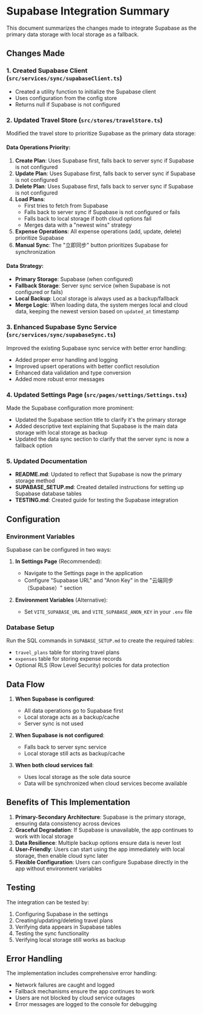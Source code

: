 # Supabase Integration Summary

This document summarizes the changes made to integrate Supabase as the primary data storage with local storage as a fallback.

## Changes Made

### 1. Created Supabase Client (`src/services/sync/supabaseClient.ts`)

- Created a utility function to initialize the Supabase client
- Uses configuration from the config store
- Returns null if Supabase is not configured

### 2. Updated Travel Store (`src/stores/travelStore.ts`)

Modified the travel store to prioritize Supabase as the primary data storage:

#### Data Operations Priority:
1. **Create Plan**: Uses Supabase first, falls back to server sync if Supabase is not configured
2. **Update Plan**: Uses Supabase first, falls back to server sync if Supabase is not configured
3. **Delete Plan**: Uses Supabase first, falls back to server sync if Supabase is not configured
4. **Load Plans**: 
   - First tries to fetch from Supabase
   - Falls back to server sync if Supabase is not configured or fails
   - Falls back to local storage if both cloud options fail
   - Merges data with a "newest wins" strategy
5. **Expense Operations**: All expense operations (add, update, delete) prioritize Supabase
6. **Manual Sync**: The "立即同步" button prioritizes Supabase for synchronization

#### Data Strategy:
- **Primary Storage**: Supabase (when configured)
- **Fallback Storage**: Server sync service (when Supabase is not configured or fails)
- **Local Backup**: Local storage is always used as a backup/fallback
- **Merge Logic**: When loading data, the system merges local and cloud data, keeping the newest version based on `updated_at` timestamp

### 3. Enhanced Supabase Sync Service (`src/services/sync/supabaseSync.ts`)

Improved the existing Supabase sync service with better error handling:

- Added proper error handling and logging
- Improved upsert operations with better conflict resolution
- Enhanced data validation and type conversion
- Added more robust error messages

### 4. Updated Settings Page (`src/pages/settings/Settings.tsx`)

Made the Supabase configuration more prominent:

- Updated the Supabase section title to clarify it's the primary storage
- Added descriptive text explaining that Supabase is the main data storage with local storage as backup
- Updated the data sync section to clarify that the server sync is now a fallback option

### 5. Updated Documentation

- **README.md**: Updated to reflect that Supabase is now the primary storage method
- **SUPABASE_SETUP.md**: Created detailed instructions for setting up Supabase database tables
- **TESTING.md**: Created guide for testing the Supabase integration

## Configuration

### Environment Variables
Supabase can be configured in two ways:

1. **In Settings Page** (Recommended):
   - Navigate to the Settings page in the application
   - Configure "Supabase URL" and "Anon Key" in the "云端同步（Supabase）" section

2. **Environment Variables** (Alternative):
   - Set `VITE_SUPABASE_URL` and `VITE_SUPABASE_ANON_KEY` in your `.env` file

### Database Setup
Run the SQL commands in `SUPABASE_SETUP.md` to create the required tables:
- `travel_plans` table for storing travel plans
- `expenses` table for storing expense records
- Optional RLS (Row Level Security) policies for data protection

## Data Flow

1. **When Supabase is configured**:
   - All data operations go to Supabase first
   - Local storage acts as a backup/cache
   - Server sync is not used

2. **When Supabase is not configured**:
   - Falls back to server sync service
   - Local storage still acts as backup/cache

3. **When both cloud services fail**:
   - Uses local storage as the sole data source
   - Data will be synchronized when cloud services become available

## Benefits of This Implementation

1. **Primary-Secondary Architecture**: Supabase is the primary storage, ensuring data consistency across devices
2. **Graceful Degradation**: If Supabase is unavailable, the app continues to work with local storage
3. **Data Resilience**: Multiple backup options ensure data is never lost
4. **User-Friendly**: Users can start using the app immediately with local storage, then enable cloud sync later
5. **Flexible Configuration**: Users can configure Supabase directly in the app without environment variables

## Testing

The integration can be tested by:

1. Configuring Supabase in the settings
2. Creating/updating/deleting travel plans
3. Verifying data appears in Supabase tables
4. Testing the sync functionality
5. Verifying local storage still works as backup

## Error Handling

The implementation includes comprehensive error handling:
- Network failures are caught and logged
- Fallback mechanisms ensure the app continues to work
- Users are not blocked by cloud service outages
- Error messages are logged to the console for debugging